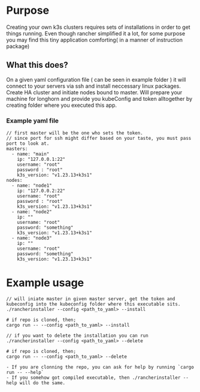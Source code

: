 # Purpose

Creating your own k3s clusters requires sets of installations in order to get things running. Even though rancher simplified it a lot, for some purpose you may find this tiny application comforting( in a manner of instruction package)

## What this does?

On a given yaml configuration file ( can be seen in example folder ) it will connect to your servers via ssh and install neccessary linux packages. Create HA cluster and initiate nodes bound to master. Will prepare your machine for longhorn and provide you kubeConfig and token alltogether by creating folder where you executed this app.

### Example yaml file

```
// first master will be the one who sets the token.
// since port for ssh might differ based on your taste, you must pass port to look at.
masters:
  - name: "main"
    ip: "127.0.0.1:22"
    username: "root"
    password : "root"
    k3s_version: "v1.23.13+k3s1"
nodes:
  - name: "node1"
    ip: "127.0.0.2:22"
    username: "root"
    password : "root"
    k3s_version: "v1.23.13+k3s1"
  - name: "node2"
    ip: ""
    username: "root"
    password: "something"
    k3s_version: "v1.23.13+k3s1"
  - name: "node3"
    ip: ""
    username: "root"
    password: "something"
    k3s_version: "v1.23.13+k3s1"
```

# Example usage
```
// will iniate master in given master server, get the token and kubeconfig into the kubeconfig folder where this executable sits.
./rancherinstaller --config <path_to_yaml> --install

# if repo is cloned, then;
cargo run -- --config <path_to_yaml> --install

// if you want to delete the installation you can run
./rancherinstaller --config <path_to_yaml> --delete

# if repo is cloned, then;
cargo run -- --config <path_to_yaml> --delete

```

```
- If you are clonning the repo, you can ask for help by running `cargo run -- --help` 
- If you somehow got compiled executable, then ./rancherinstaller --help will do the same.
```
